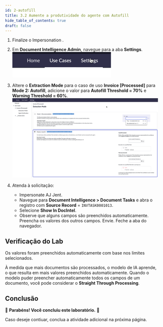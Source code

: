 ```yaml
---
id: 2-autofill
title: 3.2 Aumente a produtividade do agente com Autofill
hide_table_of_contents: true
draft: false
---
```


1. Finalize o Impersonation .
2. Em **Document Intelligence Admin**, navegue para a aba **Settings**.
![](../images/2024-08-23-14-48-18.png)

1. Altere o **Extraction Mode** para o caso de uso **Invoice [Processed]** para **Mode 2: Autofill**, adicione o valor para **Autofill Threshold = 70%** e **Warning Threshold = 60%**.
![](../images/2024-08-23-14-48-32.png)

1. Atenda à solicitação:
   - Impersonate AJ Jent.
   - Navegue para **Document Intelligence > Document Tasks** e abra o registro com **Source Record** = `INVTASK0001013`.
   - Selecione **Show In DocIntel**.
   - Observe que alguns campos são preenchidos automaticamente. Preencha os valores dos outros campos. Envie. Feche a aba do navegador.

## Verificação do Lab

Os valores foram preenchidos automaticamente com base nos limites selecionados.

À medida que mais documentos são processados, o modelo de IA aprende, o que resulta em mais valores preenchidos automaticamente. Quando o modelo puder preencher automaticamente todos os campos de um documento, você pode considerar o **Straight Through Processing**.

## Conclusão

🎉 **Parabéns! Você concluiu este laboratório.** 🎉

Caso deseje contiuar, conclua a atividade adicional na próxima página.